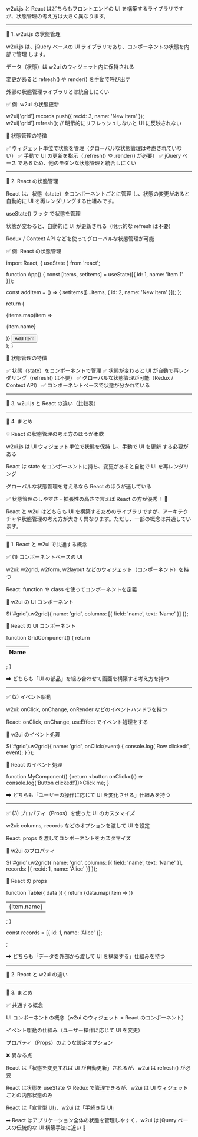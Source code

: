 w2ui.js と React はどちらもフロントエンドの UI を構築するライブラリですが、状態管理の考え方は大きく異なります。


---

🔹 1. w2ui.js の状態管理

w2ui.js は、jQuery ベースの UI ライブラリであり、コンポーネントの状態を内部で管理 します。

データ（状態）は w2ui のウィジェット内に保持される

変更があると refresh() や render() を手動で呼び出す

外部の状態管理ライブラリとは統合しにくい


✅ 例: w2ui の状態更新

w2ui['grid'].records.push({ recid: 3, name: 'New Item' });
w2ui['grid'].refresh(); // 明示的にリフレッシュしないと UI に反映されない

🔹 状態管理の特徴

✅ ウィジェット単位で状態を管理（グローバルな状態管理は考慮されていない）
✅ 手動で UI の更新を指示（.refresh() や .render() が必要）
✅ jQuery ベース であるため、他のモダンな状態管理と統合しにくい


---

🔹 2. React の状態管理

React は、状態（state）をコンポーネントごとに管理 し、状態の変更があると自動的に UI を再レンダリングする仕組みです。

useState() フック で状態を管理

状態が変わると、自動的に UI が更新される（明示的な refresh は不要）

Redux / Context API などを使ってグローバルな状態管理が可能


✅ 例: React の状態管理

import React, { useState } from 'react';

function App() {
  const [items, setItems] = useState([{ id: 1, name: 'Item 1' }]);

  const addItem = () => {
    setItems([...items, { id: 2, name: 'New Item' }]);
  };

  return (
    <div>
      {items.map(item => <p key={item.id}>{item.name}</p>)}
      <button onClick={addItem}>Add Item</button>
    </div>
  );
}

🔹 状態管理の特徴

✅ 状態（state）をコンポーネントで管理
✅ 状態が変わると UI が自動で再レンダリング（refresh() は不要）
✅ グローバルな状態管理が可能（Redux / Context API）
✅ コンポーネントベースで状態が分かれている


---

🔹 3. w2ui.js と React の違い（比較表）


---

🔹 4. まとめ

💡 React の状態管理の考え方のほうが柔軟

w2ui.js は UI ウィジェット単位で状態を保持 し、手動で UI を更新 する必要がある

React は state をコンポーネントに持ち、変更があると自動で UI を再レンダリング

グローバルな状態管理を考えるなら React のほうが適している


✅ 状態管理のしやすさ・拡張性の高さで言えば React の方が優秀！ 🚀

React と w2ui はどちらも UI を構築するためのライブラリですが、アーキテクチャや状態管理の考え方が大きく異なります。ただし、一部の概念は共通しています。


---

🔹 1. React と w2ui で共通する概念

✅ (1) コンポーネントベースの UI

w2ui: w2grid, w2form, w2layout などのウィジェット（コンポーネント）を持つ

React: function や class を使ってコンポーネントを定義


🔸 w2ui の UI コンポーネント

$('#grid').w2grid({
  name: 'grid',
  columns: [{ field: 'name', text: 'Name' }]
});

🔹 React の UI コンポーネント

function GridComponent() {
  return <table><thead><tr><th>Name</th></tr></thead></table>;
}

➡ どちらも「UI の部品」を組み合わせて画面を構築する考え方を持つ


---

✅ (2) イベント駆動

w2ui: onClick, onChange, onRender などのイベントハンドラを持つ

React: onClick, onChange, useEffect でイベント処理をする


🔸 w2ui のイベント処理

$('#grid').w2grid({
  name: 'grid',
  onClick(event) {
    console.log('Row clicked:', event);
  }
});

🔹 React のイベント処理

function MyComponent() {
  return <button onClick={() => console.log('Button clicked!')}>Click me</button>;
}

➡ どちらも「ユーザーの操作に応じて UI を変化させる」仕組みを持つ


---

✅ (3) プロパティ（Props）を使った UI のカスタマイズ

w2ui: columns, records などのオプションを渡して UI を設定

React: props を渡してコンポーネントをカスタマイズ


🔸 w2ui のプロパティ

$('#grid').w2grid({
  name: 'grid',
  columns: [{ field: 'name', text: 'Name' }],
  records: [{ recid: 1, name: 'Alice' }]
});

🔹 React の props

function Table({ data }) {
  return <table><tbody>{data.map(item => <tr key={item.id}><td>{item.name}</td></tr>)}</tbody></table>;
}

const records = [{ id: 1, name: 'Alice' }];
<Table data={records} />;

➡ どちらも「データを外部から渡して UI を構築する」仕組みを持つ


---

🔹 2. React と w2ui の違い


---

🔹 3. まとめ

✅ 共通する概念

UI コンポーネントの概念（w2ui のウィジェット = React のコンポーネント）

イベント駆動の仕組み（ユーザー操作に応じて UI を変更）

プロパティ（Props）のような設定オプション


❌ 異なる点

React は「状態を変更すれば UI が自動更新」されるが、w2ui は refresh() が必要

React は状態を useState や Redux で管理できるが、w2ui は UI ウィジェットごとの内部状態のみ

React は「宣言型 UI」、w2ui は「手続き型 UI」


➡ React はアプリケーション全体の状態を管理しやすく、w2ui は jQuery ベースの伝統的な UI 構築手法に近い 🚀


